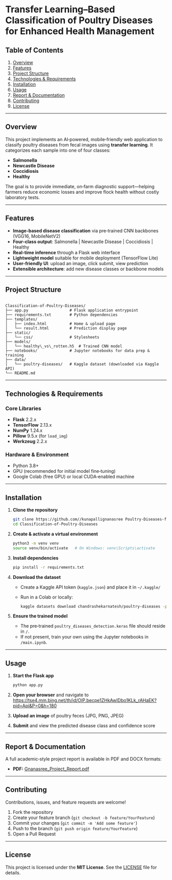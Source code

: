 # Transfer Learning–Based Classification of Poultry Diseases for Enhanced Health Management

## Table of Contents
1. [Overview](#overview)  
2. [Features](#features)  
3. [Project Structure](#project-structure)  
4. [Technologies & Requirements](#technologies--requirements)  
5. [Installation](#installation)  
6. [Usage](#usage)  
7. [Report & Documentation](#report--documentation)  
8. [Contributing](#contributing)  
9. [License](#license)  

---

## Overview
This project implements an AI‑powered, mobile‑friendly web application to classify poultry diseases from fecal images using **transfer learning**. It categorizes each sample into one of four classes:

- **Salmonella**  
- **Newcastle Disease**  
- **Coccidiosis**  
- **Healthy**

The goal is to provide immediate, on‑farm diagnostic support—helping farmers reduce economic losses and improve flock health without costly laboratory tests.

---

## Features
- **Image‑based disease classification** via pre‑trained CNN backbones (VGG16, MobileNetV2)  
- **Four‑class output**: Salmonella | Newcastle Disease | Coccidiosis | Healthy  
- **Real‑time inference** through a Flask web interface  
- **Lightweight model** suitable for mobile deployment (TensorFlow Lite)  
- **User-friendly UI**: upload an image, click submit, view prediction  
- **Extensible architecture**: add new disease classes or backbone models  

---

## Project Structure
```

Classification-of-Poultry-Diseases/
├── app.py                  # Flask application entrypoint
├── requirements.txt        # Python dependencies
├── templates/
│   ├── index.html          # Home & upload page
│   └── result.html         # Prediction display page
├── static/
│   └── css/                # Stylesheets
├── models/
│   └── healthy\_vs\_rotten.h5  # Trained CNN model
├── notebooks/              # Jupyter notebooks for data prep & training
├── data/
│   └── poultry-diseases/   # Kaggle dataset (downloaded via Kaggle API)
└── README.md

````

---

## Technologies & Requirements

### Core Libraries
- **Flask** 2.2.x  
- **TensorFlow** 2.13.x  
- **NumPy** 1.24.x  
- **Pillow** 9.5.x (for `load_img`)  
- **Werkzeug** 2.2.x  

### Hardware & Environment
- Python 3.8+  
- GPU (recommended for initial model fine‑tuning)  
- Google Colab (free GPU) or local CUDA‑enabled machine  

---

## Installation

1. **Clone the repository**  
   ```bash
   git clone https://github.com//kunapallignanasree Poultry-Diseases-for-enhanced-heath.git
   cd Classification-of-Poultry-Diseases
   ```

2. **Create & activate a virtual environment**

   ```bash
   python3 -m venv venv
   source venv/bin/activate   # On Windows: venv\Scripts\activate
   ```

3. **Install dependencies**

   ```bash
   pip install -r requirements.txt
   ```

4. **Download the dataset**

   * Create a Kaggle API token (`kaggle.json`) and place it in `~/.kaggle/`
   * Run in a Colab or locally:

     ```bash
     kaggle datasets download chandrashekarnatesh/poultry-diseases -p data/poultry-diseases --unzip
     ```

5. **Ensure the trained model**

   * The pre‑trained `poultry_diseases_detection.keras` file should reside in `/`.
   * If not present, train your own using the Jupyter notebooks in `/main.ipynb`.

---

## Usage

1. **Start the Flask app**

   ```bash
   python app.py
   ```
2. **Open your browser** and navigate to https://tse4.mm.bing.net/th/id/OIP.becpe1ZHkAwIDbo1KLk_rAHaEK?pid=Api&P=0&h=180
3. **Upload an image** of poultry feces (JPG, PNG, JPEG)
4. **Submit** and view the predicted disease class and confidence score

---

## Report & Documentation

A full academic‑style project report is available in PDF and DOCX formats:

* **PDF:** [Gnanasree\_Project\_Report.pdf](/Gnanasree_Project_Report.pdf)

---

## Contributing

Contributions, issues, and feature requests are welcome!

1. Fork the repository
2. Create your feature branch (`git checkout -b feature/YourFeature`)
3. Commit your changes (`git commit -m 'Add some feature'`)
4. Push to the branch (`git push origin feature/YourFeature`)
5. Open a Pull Request

---

## License

This project is licensed under the **MIT License**. See the [LICENSE](LICENSE) file for details.
